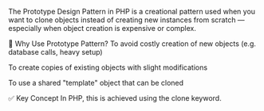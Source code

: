 The Prototype Design Pattern in PHP is a creational pattern used when you want to clone objects instead of creating new instances from scratch — especially when object creation is expensive or complex.

🧠 Why Use Prototype Pattern?
To avoid costly creation of new objects (e.g. database calls, heavy setup)

To create copies of existing objects with slight modifications

To use a shared "template" object that can be cloned

✅ Key Concept
In PHP, this is achieved using the clone keyword.